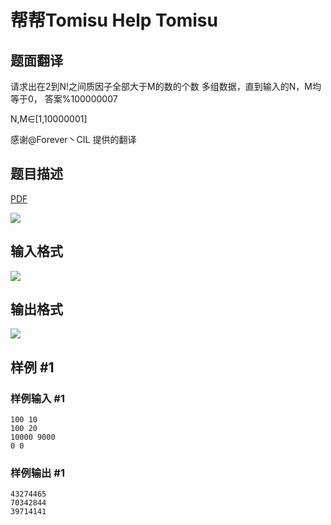 # 帮帮Tomisu Help Tomisu

## 题面翻译

请求出在2到N!之间质因子全部大于M的数的个数 多组数据，直到输入的N，M均等于0， 答案%100000007

N,M∈[1,10000001]

感谢@Forever丶CIL 提供的翻译

## 题目描述

[problemUrl]: https://uva.onlinejudge.org/index.php?option=com_onlinejudge&Itemid=8&category=26&page=show_problem&problem=2435

[PDF](https://uva.onlinejudge.org/external/114/p11440.pdf)

![](https://cdn.luogu.com.cn/upload/vjudge_pic/UVA11440/209b5efc08fe3e2361023540c49a222cb0af23d3.png)

## 输入格式

![](https://cdn.luogu.com.cn/upload/vjudge_pic/UVA11440/c24fd382a0cec9ff4ec60b0e173210738e7bcd3d.png)

## 输出格式

![](https://cdn.luogu.com.cn/upload/vjudge_pic/UVA11440/db84ad75d058c518d3e03fbe16d6fab86538a690.png)

## 样例 #1

### 样例输入 #1

```
100 10
100 20
10000 9000
0 0
```

### 样例输出 #1

```
43274465
70342844
39714141
```